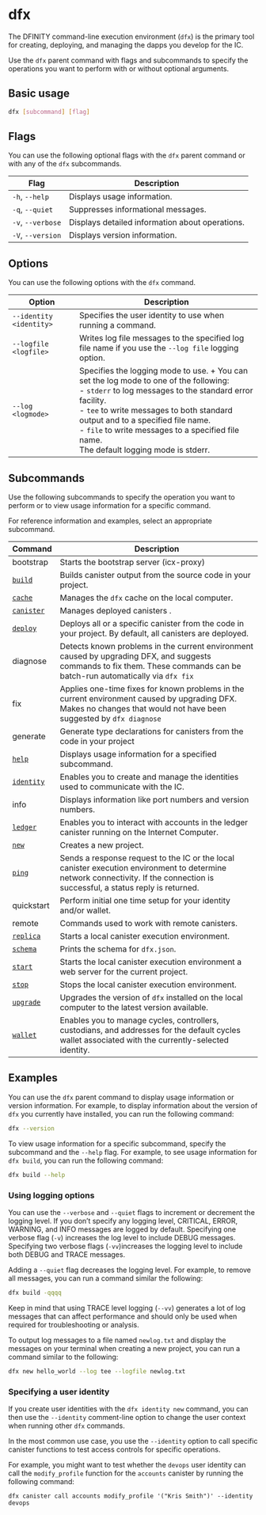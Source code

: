 # dfx

The DFINITY command-line execution environment (`dfx`) is the primary tool for creating, deploying, and managing the
dapps you develop for the IC.

Use the `dfx` parent command with flags and subcommands to specify the operations you want to perform with or without
optional arguments.

## Basic usage

``` bash
dfx [subcommand] [flag]
```

## Flags

You can use the following optional flags with the `dfx` parent command or with any of the `dfx` subcommands.

| Flag              | Description                                     |
|-------------------|-------------------------------------------------|
| `-h`, `--help`    | Displays usage information.                     |
| `-q`, `--quiet`   | Suppresses informational messages.              |
| `-v`, `--verbose` | Displays detailed information about operations. |
| `-V`, `--version` | Displays version information.                   |

## Options

You can use the following options with the `dfx` command.

| Option                  | Description                                                                                                                                                                                                                                                                                                                                    |
|-------------------------|------------------------------------------------------------------------------------------------------------------------------------------------------------------------------------------------------------------------------------------------------------------------------------------------------------------------------------------------|
| `--identity <identity>` | Specifies the user identity to use when running a command.                                                                                                                                                                                                                                                                                     |
| `--logfile <logfile>`   | Writes log file messages to the specified log file name if you use the `--log file` logging option.                                                                                                                                                                                                                                            |
| `--log <logmode>`       | Specifies the logging mode to use. + You can set the log mode to one of the following:<br />- `stderr` to log messages to the standard error facility.<br />- `tee` to write messages to both standard output and to a specified file name.<br />- `file` to write messages to a specified file name.<br />The default logging mode is stderr. |

## Subcommands

Use the following subcommands to specify the operation you want to perform or to view usage information for a specific
command.

For reference information and examples, select an appropriate subcommand.

| Command                         | Description                                                                                                                                                                    |
|---------------------------------|--------------------------------------------------------------------------------------------------------------------------------------------------------------------------------|
| bootstrap                       | Starts the bootstrap server (icx-proxy)                                                                                                                                        |
| [`build`](./dfx-build.md)       | Builds canister output from the source code in your project.                                                                                                                   |
| [`cache`](./dfx-cache.md)       | Manages the `dfx` cache on the local computer.                                                                                                                                 |
| [`canister`](./dfx-canister.md) | Manages deployed canisters .                                                                                                                                                   |                                                                                                                    |
| [`deploy`](./dfx-deploy.md)     | Deploys all or a specific canister from the code in your project. By default, all canisters are deployed.                                                                      |
| diagnose                        | Detects known problems in the current environment caused by upgrading DFX, and suggests commands to fix them. These commands can be batch-run automatically via `dfx fix`      |
| fix                             | Applies one-time fixes for known problems in the current environment caused by upgrading DFX. Makes no changes that would not have been suggested by `dfx diagnose`            |
| generate                        | Generate type declarations for canisters from the code in your project                                                                                                         |
| [`help`](./dfx-help.md)         | Displays usage information for a specified subcommand.                                                                                                                         |
| [`identity`](./dfx-identity.md) | Enables you to create and manage the identities used to communicate with the IC.                                                                                               |
| info                            | Displays information like port numbers and version numbers.                                                                                                                    |
| [`ledger`](./dfx-ledger.md)     | Enables you to interact with accounts in the ledger canister running on the Internet Computer.                                                                                 |
| [`new`](./dfx-new.md)           | Creates a new project.                                                                                                                                                         |
| [`ping`](./dfx-ping.md)         | Sends a response request to the IC or the local canister execution environment to determine network connectivity. If the connection is successful, a status reply is returned. |
| quickstart                      | Perform initial one time setup for your identity and/or wallet.                                                                                                                |
| remote                          | Commands used to work with remote canisters.                                                                                                                                   |
| [`replica`](./dfx-replica.md)   | Starts a local canister execution environment.                                                                                                                                 |
| [`schema`](./dfx-schema.md)     | Prints the schema for `dfx.json`.                                                                                                                                              |
| [`start`](./dfx-start.md)       | Starts the local canister execution environment a web server for the current project.                                                                                          |
| [`stop`](./dfx-stop.md)         | Stops the local canister execution environment.                                                                                                                                |
| [`upgrade`](./dfx-upgrade.md)   | Upgrades the version of `dfx` installed on the local computer to the latest version available.                                                                                 |
| [`wallet`](./dfx-wallet.md)     | Enables you to manage cycles, controllers, custodians, and addresses for the default cycles wallet associated with the currently-selected identity.                            |

## Examples

You can use the `dfx` parent command to display usage information or version information. For example, to display
information about the version of `dfx` you currently have installed, you can run the following command:

``` bash
dfx --version
```

To view usage information for a specific subcommand, specify the subcommand and the `--help` flag. For example, to see
usage information for `dfx build`, you can run the following command:

``` bash
dfx build --help
```

### Using logging options

You can use the `--verbose` and `--quiet` flags to increment or decrement the logging level. If you don’t specify any
logging level, CRITICAL, ERROR, WARNING, and INFO messages are logged by default. Specifying one verbose flag (`-v`)
increases the log level to include DEBUG messages. Specifying two verbose flags (`-vv`)increases the logging level to
include both DEBUG and TRACE messages.

Adding a `--quiet` flag decreases the logging level. For example, to remove all messages, you can run a command similar
the following:

``` bash
dfx build -qqqq
```

Keep in mind that using TRACE level logging (`--vv`) generates a lot of log messages that can affect performance and
should only be used when required for troubleshooting or analysis.

To output log messages to a file named `newlog.txt` and display the messages on your terminal when creating a new
project, you can run a command similar to the following:

``` bash
dfx new hello_world --log tee --logfile newlog.txt
```

### Specifying a user identity

If you create user identities with the `dfx identity new` command, you can then use the `--identity` comment-line option
to change the user context when running other `dfx` commands.

In the most common use case, you use the `--identity` option to call specific canister functions to test access controls
for specific operations.

For example, you might want to test whether the `devops` user identity can call the `modify_profile` function for
the `accounts` canister by running the following command:

    dfx canister call accounts modify_profile '("Kris Smith")' --identity devops
